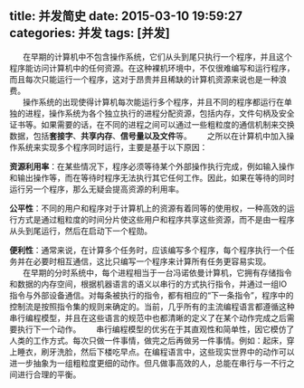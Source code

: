 title: 并发简史
date: 2015-03-10 19:59:27
categories: 并发
tags: [并发]
---

&nbsp;&nbsp;&nbsp;&nbsp;&nbsp;&nbsp;在早期的计算机中不包含操作系统，它们从头到尾只执行一个程序，并且这个程序能访问计算机中的任何资源。在这种裸机环境中，不仅很难编写和运行程序，而且每次只能运行一个程序，这对于昂贵并且稀缺的计算机资源来说也是一种浪费。<!--more-->  
&nbsp;&nbsp;&nbsp;&nbsp;&nbsp;&nbsp;操作系统的出现使得计算机每次能运行多个程序，并且不同的程序都运行在单独的进程，操作系统为各个独立执行的进程分配资源，包括内存，文件句柄及安全证书等。如果需要的话，在不同的进程之间可以通过一些粗粒度的通信机制来交换数据，包括**套接字**、**共享内存**、**信号量以及文件**等。
&nbsp;&nbsp;&nbsp;&nbsp;&nbsp;&nbsp;之所以在计算机中加入操作系统来实现多个程序同时运行，主要是基于以下原因：

**资源利用率**：在某些情况下，程序必须等待某个外部操作执行完成，例如输入操作和输出操作等，而在等待时程序无法执行其它任何工作。因此，如果在等待的同时运行另一个程序，那么无疑会提高资源的利用率。


**公平性**：不同的用户和程序对于计算机上的资源有着同等的使用权，一种高效的运行方式是通过粗粒度的时间分片使这些用户和程序共享这些资源，而不是由一程序从头到尾运行，然后在启动下一个程勋。

**便利性**：通常来说，在计算多个任务时，应该编写多个程序，每个程序执行一个任务并在必要时相互通信，这比只编写一个程序来计算所有任务更容易实现。  
&nbsp;&nbsp;&nbsp;&nbsp;&nbsp;&nbsp;在早期的分时系统中，每个进程相当于一台冯诺依曼计算机，它拥有存储指令和数据的内存空间，根据机器语言的语义以串行的方式执行指令，并通过一组IO指令与外部设备通信。对每条被执行的指令，都有相应的“下一条指令”，程序中的控制流是按照指令集的规则来确定的。当前，几乎所有的主流编程语言都遵循这种串行编程模型，并且在这些语言的规范中也都清晰的定义了在某个动作完成之后需要执行下一个动作。
&nbsp;&nbsp;&nbsp;&nbsp;&nbsp;&nbsp;串行编程模型的优劣在于其直观性和简单性，因它模仿了人类的工作方式。每次只做一件事情，做完之后再做另一件事情。例如：起床，穿上睡衣，刷牙洗脸，然后下楼吃早点。在编程语言中，这些现实世界中的动作可以进一步抽象为一组粗粒度更细的动作。但凡做事高效的人，总能在串行与一不行之间进行合理的平衡。

